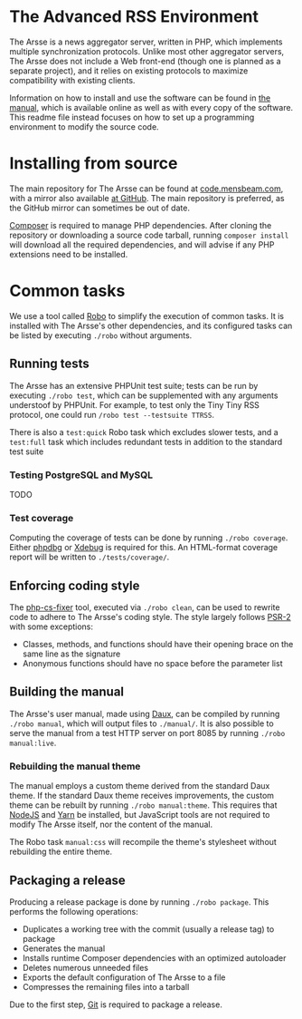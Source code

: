 # The Advanced RSS Environment

The Arsse is a news aggregator server, written in PHP, which implements multiple synchronization protocols. Unlike most other aggregator servers, The Arsse does not include a Web front-end (though one is planned as a separate project), and it relies on existing protocols to maximize compatibility with existing clients.

Information on how to install and use the software can be found in [the manual](https://thearsse.com/manual/), which is available online as well as with every copy of the software. This readme file instead focuses on how to set up a programming environment to modify the source code.

# Installing from source

The main repository for The Arsse can be found at [code.mensbeam.com](https://code.mensbeam.com/MensBeam/arsse/), with a mirror also available [at GitHub](https://github.com/meansbeam/arsse/). The main repository is preferred, as the GitHub mirror can sometimes be out of date.

[Composer](https://getcomposer.org/) is required to manage PHP dependencies. After cloning the repository or downloading a source code tarball, running `composer install` will download all the required dependencies, and will advise if any PHP extensions need to be installed.

# Common tasks

We use a tool called [Robo](https://robo.li/) to simplify the execution of common tasks. It is installed with The Arsse's other dependencies, and its configured tasks can be listed by executing `./robo` without arguments.

## Running tests

The Arsse has an extensive PHPUnit test suite; tests can be run by executing `./robo test`, which can be supplemented with any arguments understoof by PHPUnit. For example, to test only the Tiny Tiny RSS protocol, one could run `/robo test --testsuite TTRSS`.

There is also a `test:quick` Robo task which excludes slower tests, and a `test:full` task which includes redundant tests in addition to the standard test suite

### Testing PostgreSQL and MySQL

TODO

### Test coverage

Computing the coverage of tests can be done by running `./robo coverage`. Either [phpdbg](https://php.net/manual/en/book.phpdbg.php) or [Xdebug](https://xdebug.org) is required for this. An HTML-format coverage report will be written to `./tests/coverage/`.

## Enforcing coding style

The [php-cs-fixer](https://cs.symfony.com) tool, executed via `./robo clean`, can be used to rewrite code to adhere to The Arsse's coding style. The style largely follows [PSR-2](https://www.php-fig.org/psr/psr-2/) with some exceptions:

- Classes, methods, and functions should have their opening brace on the same line as the signature
- Anonymous functions should have no space before the parameter list

## Building the manual

The Arsse's user manual, made using [Daux](https://daux.io/), can be compiled by running `./robo manual`, which will output files to `./manual/`. It is also possible to serve the manual from a test HTTP server on port 8085 by running `./robo manual:live`.

### Rebuilding the manual theme

The manual employs a custom theme derived from the standard Daux theme. If the standard Daux theme receives improvements, the custom theme can be rebuilt by running `./robo manual:theme`. This requires that [NodeJS](https://nodejs,org) and [Yarn](https://yarnpkg.com/) be installed, but JavaScript tools are not required to modify The Arsse itself, nor the content of the manual.

The Robo task `manual:css` will recompile the theme's stylesheet without rebuilding the entire theme.

## Packaging a release

Producing a release package is done by running `./robo package`. This performs the following operations:

- Duplicates a working tree with the commit (usually a release tag) to package
- Generates the manual
- Installs runtime Composer dependencies with an optimized autoloader
- Deletes numerous unneeded files
- Exports the default configuration of The Arsse to a file
- Compresses the remaining files into a tarball

Due to the first step, [Git](https://git-scm.com/) is required to package a release.
